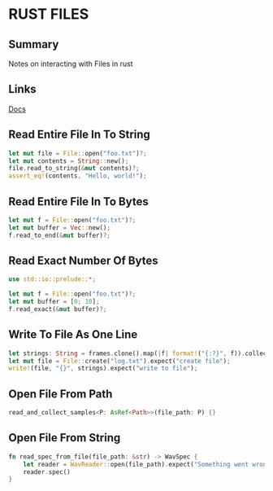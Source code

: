 # RUST FILES

## Summary

Notes on interacting with Files in rust

## Links

[Docs](https://rust-lang-nursery.github.io/rust-cookbook/file/read-write.html)

## Read Entire File In To String

```rust
let mut file = File::open("foo.txt")?;
let mut contents = String::new();
file.read_to_string(&mut contents)?;
assert_eq!(contents, "Hello, world!");
```

## Read Entire File In To Bytes

```rust
let mut f = File::open("foo.txt")?;
let mut buffer = Vec::new();
f.read_to_end(&mut buffer)?;
```

## Read Exact Number Of Bytes

```rust
use std::io::prelude::*;

let mut f = File::open("foo.txt")?;
let mut buffer = [0; 10];
f.read_exact(&mut buffer)?;
```

## Write To File As One Line

```rust
let strings: String = frames.clone().map(|f| format!("{:?}", f)).collect();
let mut file = File::create("log.txt").expect("create file");
write!(file, "{}", strings).expect("write to file");
```

## Open File From Path

```rust
read_and_collect_samples<P: AsRef<Path>>(file_path: P) {}
```

## Open File From String

```rust
fn read_spec_from_file(file_path: &str) -> WavSpec {
    let reader = WavReader::open(file_path).expect("Something went wrong reading the file");
    reader.spec()
}
```
